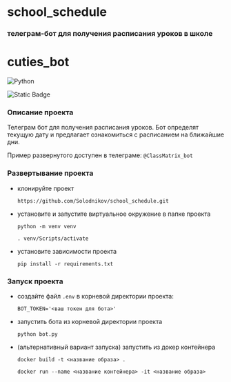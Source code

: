 # school_schedule

### телеграм-бот для получения расписания уроков в школе

# cuties_bot

![Python](https://img.shields.io/badge/python-3670A0?style=for-the-badge&logo=python&logoColor=ffdd54)

![Static Badge](https://img.shields.io/badge/aiogram-3.1.1.-greene)

### Описание проекта
Телеграм бот для получения расписания уроков. Бот определят текущую дату и предлагает ознакомиться с расписанием на ближайшие дни.

Пример развернутого доступен в телеграме: 
`@ClassMatrix_bot`


### Развертывание проекта

* клонируйте проект

   `https://github.com/Solodnikov/school_schedule.git`

* установите и запустите виртуальное окружение в папке проекта

    `python -m venv venv`

    `. venv/Scripts/activate`

* установите зависимости проекта

    `pip install -r requirements.txt`

### Запуск проекта

* создайте файл `.env` в корневой директории проекта:
    
    ```
    BOT_TOKEN='<ваш токен для бота>'
    ```
* запустить бота из корневой директории проекта
    
    `python bot.py`

* (альтернативный вариант запуска) запустить из докер контейнера

    `docker build -t <название образа> .`

    `docker run --name <название контейнера> -it <название образа>`
    